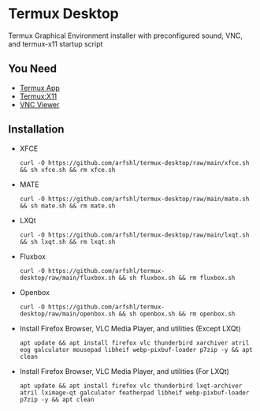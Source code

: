 # Termux Desktop
Termux Graphical Environment installer with preconfigured sound, VNC, and termux-x11 startup script 
## You Need
- [Termux App](https://github.com/termux/termux-app/releases)
- [Termux:X11](https://github.com/termux/termux-x11/releases)
- [VNC Viewer](https://play.google.com/store/apps/details?id=com.realvnc.viewer.android)
## Installation
- XFCE

      curl -O https://github.com/arfshl/termux-desktop/raw/main/xfce.sh && sh xfce.sh && rm xfce.sh

- MATE
 
      curl -O https://github.com/arfshl/termux-desktop/raw/main/mate.sh && sh mate.sh && rm mate.sh

- LXQt

      curl -O https://github.com/arfshl/termux-desktop/raw/main/lxqt.sh && sh lxqt.sh && rm lxqt.sh

- Fluxbox

      curl -O https://github.com/arfshl/termux-desktop/raw/main/fluxbox.sh && sh fluxbox.sh && rm fluxbox.sh

- Openbox

      curl -O https://github.com/arfshl/termux-desktop/raw/main/openbox.sh && sh openbox.sh && rm openbox.sh

- Install Firefox Browser, VLC Media Player, and utilities (Except LXQt)
  
      apt update && apt install firefox vlc thunderbird xarchiver atril eog galculator mousepad libheif webp-pixbuf-loader p7zip -y && apt clean
  
- Install Firefox Browser, VLC Media Player, and utilities (For LXQt)
  
      apt update && apt install firefox vlc thunderbird lxqt-archiver atril lximage-qt galculator featherpad libheif webp-pixbuf-loader p7zip -y && apt clean
